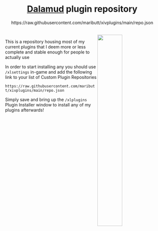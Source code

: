 <h1 align="center"><a href="https://github.com/goatcorp/Dalamud">Dalamud</a> plugin repository</h1>
<p align="center">https://raw.githubusercontent.com/maributt/xivplugins/main/repo.json</p><br>

<img src="https://user-images.githubusercontent.com/76499752/113011693-526f5e00-917a-11eb-95b0-2481d4ab748c.png" width="40%" align="right">

This is a repository housing most of my current plugins that
I deem more or less complete and stable enough for people to actually use

In order to start installing any you should use `/xlsettings` in-game
and add the following link to your list of Custom Plugin Repositories

`https://raw.githubusercontent.com/maributt/xivplugins/main/repo.json`

Simply save and bring up the `/xlplugins` Plugin Installer window to
install any of my plugins afterwards!